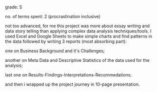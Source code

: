 grade: S

no. of terms spent: 2 (procrastination inclusive)

not too advanced, for me this project was more about essay writing and data story telling than applying complex data analysis techniques/tools.
I used Excel and Google Sheets to make simple charts and find patterns in the data followed by writing 3 reports (most absorbing part):

one on Business Background and it's Challenges;

another on Meta Data and Descriptive Statistics of the data used for the analysis; 

last one on Results-Findings-Interpretations-Recommedations;

and then i wrapped up the project journey in 10-page presentation.
